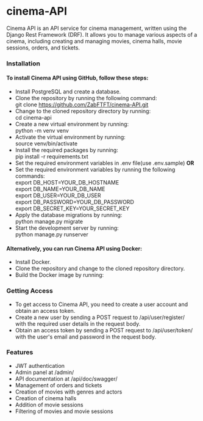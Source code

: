 # cinema-API
Cinema API is an API service for cinema management, written using the Django Rest Framework (DRF). 
It allows you to manage various aspects of a cinema, including creating and managing movies, cinema halls,
movie sessions, orders, and tickets.

### Installation
#### To install Cinema API using GitHub, follow these steps:

- Install PostgreSQL and create a database.
- Clone the repository by running the following command:<br>
   git clone https://github.com/ZabFTFT/cinema-API.git
- Change to the cloned repository directory by running:<br>
   cd cinema-api
- Create a new virtual environment by running:<br>
   python -m venv venv
- Activate the virtual environment by running:<br>
   source venv/bin/activate
- Install the required packages by running:<br>
   pip install -r requirements.txt
- Set the required environment variables in .env file(use .env.sample) **OR**
- Set the required environment variables by running the following commands:<br>
   export DB_HOST=YOUR_DB_HOSTNAME <br>
   export DB_NAME=YOUR_DB_NAME<br>
   export DB_USER=YOUR_DB_USER<br>
   export DB_PASSWORD=YOUR_DB_PASSWORD<br>
   export DB_SECRET_KEY=YOUR_SECRET_KEY<br>
- Apply the database migrations by running:<br>
   python manage.py migrate
- Start the development server by running:<br>
   python manage.py runserver

#### Alternatively, you can run Cinema API using Docker:
- Install Docker.
- Clone the repository and change to the cloned repository directory.
- Build the Docker image by running:

### Getting Access 
- To get access to Cinema API, you need to create a user account and <br>
 obtain an access token.
- Create a new user by sending a POST request to /api/user/register/<br>
 with the required user details in the request body.
- Obtain an access token by sending a POST request to /api/user/token/ <br>
with the user's email and password in the request body.

### Features
- JWT authentication
- Admin panel at /admin/
- API documentation at /api/doc/swagger/
- Management of orders and tickets
- Creation of movies with genres and actors
- Creation of cinema halls
- Addition of movie sessions
- Filtering of movies and movie sessions




